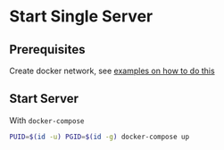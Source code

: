 # Start Single Server

## Prerequisites

Create docker network, see [examples on how to do this](..)

## Start Server

With `docker-compose`

```bash
PUID=$(id -u) PGID=$(id -g) docker-compose up
```
